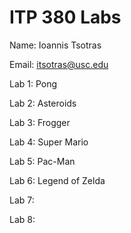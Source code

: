 # ITP 380 Labs #

Name: Ioannis Tsotras

Email: itsotras@usc.edu

Lab 1: Pong

Lab 2: Asteroids

Lab 3: Frogger

Lab 4: Super Mario

Lab 5: Pac-Man

Lab 6: Legend of Zelda

Lab 7:

Lab 8:

